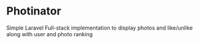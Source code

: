 # Photinator
Simple Laravel Full-stack implementation to display photos and like/unlike along with user and photo ranking
